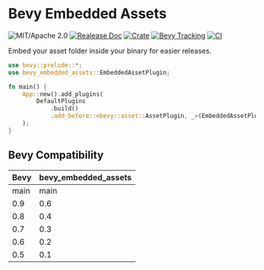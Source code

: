 # Bevy Embedded Assets

![MIT/Apache 2.0](https://img.shields.io/badge/license-MIT%2FApache-blue.svg)
[![Realease Doc](https://docs.rs/bevy_embedded_assets/badge.svg)](https://docs.rs/bevy_embedded_assets)
[![Crate](https://img.shields.io/crates/v/bevy_embedded_assets.svg)](https://crates.io/crates/bevy_embedded_assets)
[![Bevy Tracking](https://img.shields.io/badge/Bevy%20tracking-main-lightblue)](https://github.com/bevyengine/bevy/blob/main/docs/plugins_guidelines.md#main-branch-tracking)
[![CI](https://github.com/vleue/embedded_assets/actions/workflows/ci.yaml/badge.svg)](https://github.com/vleue/embedded_assets/actions/workflows/ci.yaml)

Embed your asset folder inside your binary for easier releases.

```rust
use bevy::prelude::*;
use bevy_embedded_assets::EmbeddedAssetPlugin;

fn main() {
    App::new().add_plugins(
        DefaultPlugins
            .build()
            .add_before::<bevy::asset::AssetPlugin, _>(EmbeddedAssetPlugin),
    );
}
```

## Bevy Compatibility

|Bevy|bevy_embedded_assets|
|---|---|
|main|main|
|0.9|0.6|
|0.8|0.4|
|0.7|0.3|
|0.6|0.2|
|0.5|0.1|
